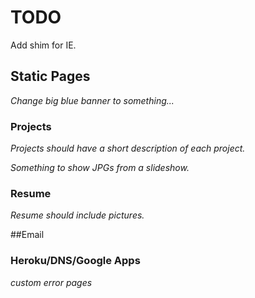 # TODO

Add shim for IE.


## Static Pages

*Change big blue banner to something...*


### Projects

*Projects should have a short description of each project.*

*Something to show JPGs from a slideshow.*

### Resume

*Resume should include pictures.*




##Email




### Heroku/DNS/Google Apps

*custom error pages*